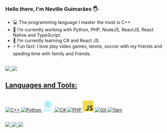 ### Hello there, I'm Neville Guimarães 🖐️

- 💻 The programming language I master the most is C++
- 🔭 I’m currently working with Python, PHP, NodeJS, ReactJS, React Native and TypeScript.
- 🌱 I’m currently learning C# and React JS.
- ⚡ Fun fact: I love play video games, tennis, soccer with my friends and speding time with family and friends.

##

<div>
<a href="https://github.com/leoneville">
<img height="180em" src="https://github-readme-stats.vercel.app/api?username=leoneville&show_icons=true&theme=dracula">
<img height="180em" src="https://github-readme-stats.vercel.app/api/top-langs/?username=leoneville&layout=compact&theme=dracula">
</div>

## Languages and Tools:

<div style="display: inline_block"><br/>
    <img src="https://raw.githubusercontent.com/jmnote/z-icons/master/svg/cpp.svg" alt="C++" width="35" height="35" style="max-width: 100%;">
    <img src="https://raw.githubusercontent.com/jmnote/z-icons/master/svg/python.svg" alt="Python" width="35" height="35" style="max-width: 100%;">
    <img src="https://raw.githubusercontent.com/devicons/devicon/master/icons/react/react-original-wordmark.svg" alt="ReactJS" width="35" height="35" style="max-width: 100%;">
    <img src="https://raw.githubusercontent.com/jmnote/z-icons/master/svg/csharp.svg" alt="C#" width="35" height="35" style="max-width: 100%;">
    <img src="https://raw.githubusercontent.com/jmnote/z-icons/master/svg/php.svg" alt="PHP" width="35" height="35" style="max-width: 100%;"> 
    <img src="https://raw.githubusercontent.com/devicons/devicon/master/icons/javascript/javascript-original.svg" alt="JavaScript" width="35" height="35" style="max-width: 100%;">     
    <img src="https://raw.githubusercontent.com/jmnote/z-icons/master/svg/git.svg" alt="Git" width="35" height="35" style="max-width: 100%;">
    <img src="https://github.com/tomchen/stack-icons/raw/master/logos/yarn.svg" alt="Yarn" width="35" height="35" style="max-width: 100%;">
</div>
  
##

<div>
    <a href="mailto:leoneville_@hotmail.com" target="_blank"><img src="https://img.shields.io/badge/Microsoft_Outlook-0078D4?style=for-the-badge&logo=microsoft-outlook&logoColor=white">
    <a href="https://www.linkedin.com/in/neville-guimaraes-4834a91a3/" target="_blank"><img src="https://img.shields.io/badge/LinkedIn-0077B5?style=for-the-badge&logo=linkedin&logoColor=white">
    <a href="https://www.instagram.com/leoneville.dev/" target="_blank"><img src="https://img.shields.io/badge/Instagram-E4405F?style=for-the-badge&logo=instagram&logoColor=white">
</div>
